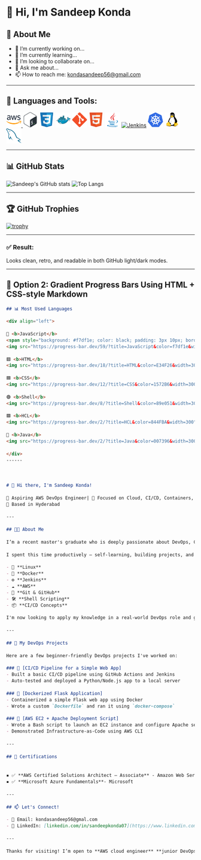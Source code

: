# 👋 Hi, I'm Sandeep Konda

## 🚀 About Me
- 🔭 I’m currently working on...
- 🌱 I’m currently learning...
- 👯 I’m looking to collaborate on...
- 💬 Ask me about...
- 📫 How to reach me: kondasandeep56@gmail.com


---

## 🚀 Languages and Tools:

<p align="left">
  <a href="https://aws.amazon.com" target="_blank">
  <img src="https://raw.githubusercontent.com/devicons/devicon/master/icons/amazonwebservices/amazonwebservices-original-wordmark.svg" alt="AWS" width="40" height="40"/>
</a>
  <a href="https://www.gnu.org/software/bash/" target="_blank"><img src="https://raw.githubusercontent.com/devicons/devicon/master/icons/bash/bash-original.svg" alt="Bash" width="40" height="40"/></a>
  <a href="https://developer.mozilla.org/en-US/docs/Web/CSS" target="_blank"><img src="https://raw.githubusercontent.com/devicons/devicon/master/icons/css3/css3-original.svg" alt="CSS3" width="40" height="40"/></a>
  <a href="https://www.docker.com/" target="_blank"><img src="https://raw.githubusercontent.com/devicons/devicon/master/icons/docker/docker-original.svg" alt="Docker" width="40" height="40"/></a>
  <a href="https://git-scm.com/" target="_blank"><img src="https://raw.githubusercontent.com/devicons/devicon/master/icons/git/git-original.svg" alt="Git" width="40" height="40"/></a>
  <a href="https://developer.mozilla.org/en-US/docs/Web/HTML" target="_blank"><img src="https://raw.githubusercontent.com/devicons/devicon/master/icons/html5/html5-original.svg" alt="HTML5" width="40" height="40"/></a>
  <a href="https://www.java.com" target="_blank"><img src="https://raw.githubusercontent.com/devicons/devicon/master/icons/java/java-original.svg" alt="Java" width="40" height="40"/></a>
  <a href="https://www.jenkins.io/" target="_blank"><img src="https://www.vectorlogo.zone/logos/jenkins/jenkins-icon.svg" alt="Jenkins" width="40" height="40"/></a>
  <a href="https://kubernetes.io/" target="_blank"><img src="https://raw.githubusercontent.com/devicons/devicon/master/icons/kubernetes/kubernetes-plain.svg" alt="Kubernetes" width="40" height="40"/></a>
  <a href="https://www.linux.org/" target="_blank"><img src="https://raw.githubusercontent.com/devicons/devicon/master/icons/linux/linux-original.svg" alt="Linux" width="40" height="40"/></a>
  <a href="https://www.mysql.com/" target="_blank"><img src="https://raw.githubusercontent.com/devicons/devicon/master/icons/mysql/mysql-original.svg" alt="MySQL" width="40" height="40"/></a>
</p>


---

## 📊 GitHub Stats
![Sandeep's GitHub stats](https://github-readme-stats.vercel.app/api?username=thesandeepkonda&show_icons=true&theme=radical)
![Top Langs](https://github-readme-stats.vercel.app/api/top-langs/?username=thesandeepkonda&layout=compact&theme=radical)

---

## 🏆 GitHub Trophies
[![trophy](https://github-profile-trophy.vercel.app/?username=thesandeepkonda&theme=onedark)](https://github.com/ryo-ma/github-profile-trophy)

---

### ✅ Result:
Looks clean, retro, and readable in both GitHub light/dark modes.

---

## 🌈 Option 2: Gradient Progress Bars Using HTML + CSS-style Markdown

```markdown
## 📊 Most Used Languages

<div align="left">

💛 <b>JavaScript</b>  
<span style="background: #f7df1e; color: black; padding: 3px 10px; border-radius: 5px;"> 58.54% </span>  
<img src="https://progress-bar.dev/59/?title=JavaScript&color=f7df1e&width=300" />

🟥 <b>HTML</b>  
<img src="https://progress-bar.dev/18/?title=HTML&color=E34F26&width=300" />

🟦 <b>CSS</b>  
<img src="https://progress-bar.dev/12/?title=CSS&color=1572B6&width=300" />

🟢 <b>Shell</b>  
<img src="https://progress-bar.dev/8/?title=Shell&color=89e051&width=300" />

🟪 <b>HCL</b>  
<img src="https://progress-bar.dev/2/?title=HCL&color=844FBA&width=300" />

🔵 <b>Java</b>  
<img src="https://progress-bar.dev/2/?title=Java&color=007396&width=300" />

</div>
------



# 👋 Hi there, I'm Sandeep Konda!

🎯 Aspiring AWS DevOps Engineer| 🚀 Focused on Cloud, CI/CD, Containers, and Automation  
📍 Based in Hyderabad

---

## 👨‍💻 About Me

I’m a recent master's graduate who is deeply passionate about DevOps, Cloud Computing, and Infrastructure Automation.

I spent this time productively — self-learning, building projects, and gaining hands-on experience with industry tools like:

- 🐧 **Linux**
- 🐳 **Docker**
- ⚙️ **Jenkins**
- ☁️ **AWS**
- 📂 **Git & GitHub**
- 🛠️ **Shell Scripting**
- 📦 **CI/CD Concepts**

I'm now looking to apply my knowledge in a real-world DevOps role and grow through continuous learning and team collaboration.

---

## 📁 My DevOps Projects

Here are a few beginner-friendly DevOps projects I've worked on:

### 🔹 [CI/CD Pipeline for a Simple Web App]
- Built a basic CI/CD pipeline using GitHub Actions and Jenkins
- Auto-tested and deployed a Python/Node.js app to a local server

### 🔹 [Dockerized Flask Application]
- Containerized a simple Flask web app using Docker
- Wrote a custom `Dockerfile` and ran it using `docker-compose`

### 🔹 [AWS EC2 + Apache Deployment Script]
- Wrote a Bash script to launch an EC2 instance and configure Apache server
- Demonstrated Infrastructure-as-Code using AWS CLI

---

## 📜 Certifications


▪ ✅ **AWS Certified Solutions Architect – Associate** - Amazon Web Services
▪ ✅ **Microsoft Azure Fundamentals**- Microsoft

---

## 📫 Let's Connect!

- 📧 Email: kondasandeep56@gmal.com 
- 💼 LinkedIn: [linkedin.com/in/sandeepkonda07](https://www.linkedin.com/in/sandeepkonda07/)

---

Thanks for visiting! I’m open to **AWS cloud engineer** **junior DevOps roles**, or **collaborative projects**.

